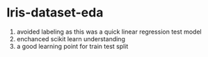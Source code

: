 # Iris-dataset-eda

1. avoided labeling as this was a quick linear regression test model
2. enchanced scikit learn understanding
3. a good learning point for train test split
